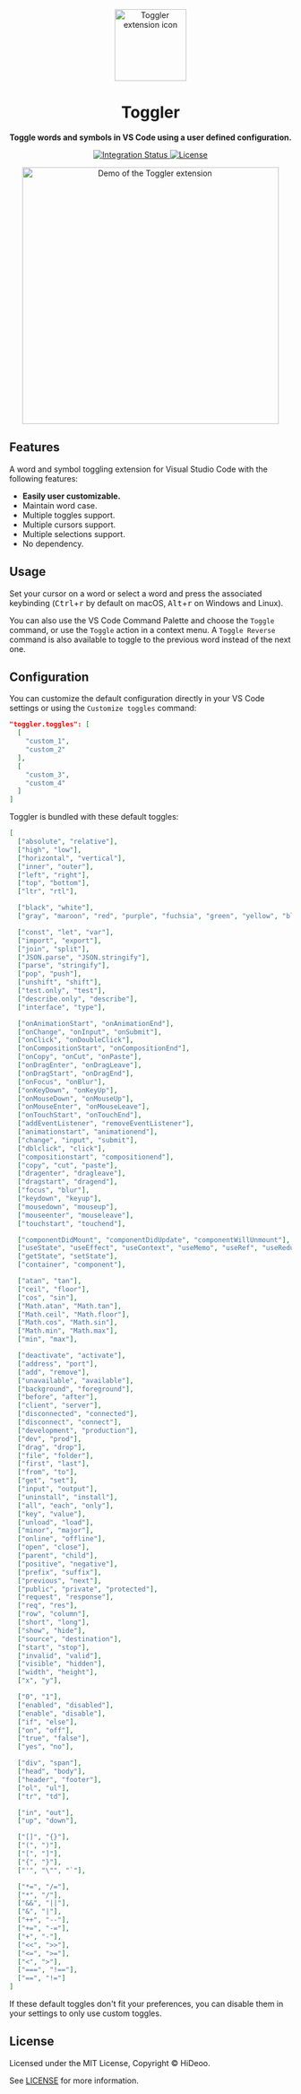 <div align="center">
  <img alt="Toggler extension icon" src="https://i.imgur.com/LfHZMK4.png" width="128" />
  <h1>Toggler</h1>
</div>

<div align="center">
  <p><strong>Toggle words and symbols in VS Code using a user defined configuration.</strong></p>
  <p>
    <a href="https://github.com/HiDeoo/toggler-vscode/actions?query=workflow%3Aintegration">
      <img alt="Integration Status" src="https://github.com/HiDeoo/toggler-vscode/workflows/integration/badge.svg">
    </a>
    <a href="https://github.com/HiDeoo/toggler-vscode/blob/main/LICENSE.md">
      <img alt="License" src="https://badgen.net/github/license/hideoo/toggler-vscode" />
    </a>
  </p>
  <p>
    <a href="https://i.imgur.com/mBAqejd.gif" title="Demo of the Toggler extension">
      <img alt="Demo of the Toggler extension" src="https://i.imgur.com/mBAqejd.gif" width="458" />
    </a>
  </p>
</div>

## Features

A word and symbol toggling extension for Visual Studio Code with the following features:

- **Easily user customizable.**
- Maintain word case.
- Multiple toggles support.
- Multiple cursors support.
- Multiple selections support.
- No dependency.

## Usage

Set your cursor on a word or select a word and press the associated keybinding (<kbd>Ctrl</kbd>+<kbd>r</kbd> by default on macOS, <kbd>Alt</kbd>+<kbd>r</kbd> on Windows and Linux).

You can also use the VS Code Command Palette and choose the `Toggle` command, or use the `Toggle` action in a context menu. A `Toggle Reverse` command is also available to toggle to the previous word instead of the next one.

## Configuration

You can customize the default configuration directly in your VS Code settings or using the `Customize toggles` command:

```json
"toggler.toggles": [
  [
    "custom_1",
    "custom_2"
  ],
  [
    "custom_3",
    "custom_4"
  ]
]
```

Toggler is bundled with these default toggles:

```json
[
  ["absolute", "relative"],
  ["high", "low"],
  ["horizontal", "vertical"],
  ["inner", "outer"],
  ["left", "right"],
  ["top", "bottom"],
  ["ltr", "rtl"],

  ["black", "white"],
  ["gray", "maroon", "red", "purple", "fuchsia", "green", "yellow", "blue", "aqua"],

  ["const", "let", "var"],
  ["import", "export"],
  ["join", "split"],
  ["JSON.parse", "JSON.stringify"],
  ["parse", "stringify"],
  ["pop", "push"],
  ["unshift", "shift"],
  ["test.only", "test"],
  ["describe.only", "describe"],
  ["interface", "type"],

  ["onAnimationStart", "onAnimationEnd"],
  ["onChange", "onInput", "onSubmit"],
  ["onClick", "onDoubleClick"],
  ["onCompositionStart", "onCompositionEnd"],
  ["onCopy", "onCut", "onPaste"],
  ["onDragEnter", "onDragLeave"],
  ["onDragStart", "onDragEnd"],
  ["onFocus", "onBlur"],
  ["onKeyDown", "onKeyUp"],
  ["onMouseDown", "onMouseUp"],
  ["onMouseEnter", "onMouseLeave"],
  ["onTouchStart", "onTouchEnd"],
  ["addEventListener", "removeEventListener"],
  ["animationstart", "animationend"],
  ["change", "input", "submit"],
  ["dblclick", "click"],
  ["compositionstart", "compositionend"],
  ["copy", "cut", "paste"],
  ["dragenter", "dragleave"],
  ["dragstart", "dragend"],
  ["focus", "blur"],
  ["keydown", "keyup"],
  ["mousedown", "mouseup"],
  ["mouseenter", "mouseleave"],
  ["touchstart", "touchend"],

  ["componentDidMount", "componentDidUpdate", "componentWillUnmount"],
  ["useState", "useEffect", "useContext", "useMemo", "useRef", "useReducer", "useCallback"],
  ["getState", "setState"],
  ["container", "component"],

  ["atan", "tan"],
  ["ceil", "floor"],
  ["cos", "sin"],
  ["Math.atan", "Math.tan"],
  ["Math.ceil", "Math.floor"],
  ["Math.cos", "Math.sin"],
  ["Math.min", "Math.max"],
  ["min", "max"],

  ["deactivate", "activate"],
  ["address", "port"],
  ["add", "remove"],
  ["unavailable", "available"],
  ["background", "foreground"],
  ["before", "after"],
  ["client", "server"],
  ["disconnected", "connected"],
  ["disconnect", "connect"],
  ["development", "production"],
  ["dev", "prod"],
  ["drag", "drop"],
  ["file", "folder"],
  ["first", "last"],
  ["from", "to"],
  ["get", "set"],
  ["input", "output"],
  ["uninstall", "install"],
  ["all", "each", "only"],
  ["key", "value"],
  ["unload", "load"],
  ["minor", "major"],
  ["online", "offline"],
  ["open", "close"],
  ["parent", "child"],
  ["positive", "negative"],
  ["prefix", "suffix"],
  ["previous", "next"],
  ["public", "private", "protected"],
  ["request", "response"],
  ["req", "res"],
  ["row", "column"],
  ["short", "long"],
  ["show", "hide"],
  ["source", "destination"],
  ["start", "stop"],
  ["invalid", "valid"],
  ["visible", "hidden"],
  ["width", "height"],
  ["x", "y"],

  ["0", "1"],
  ["enabled", "disabled"],
  ["enable", "disable"],
  ["if", "else"],
  ["on", "off"],
  ["true", "false"],
  ["yes", "no"],

  ["div", "span"],
  ["head", "body"],
  ["header", "footer"],
  ["ol", "ul"],
  ["tr", "td"],

  ["in", "out"],
  ["up", "down"],

  ["[]", "{}"],
  ["(", ")"],
  ["[", "]"],
  ["{", "}"],
  ["'", "\"", "`"],

  ["*=", "/="],
  ["*", "/"],
  ["&&", "||"],
  ["&", "|"],
  ["++", "--"],
  ["+=", "-="],
  ["+", "-"],
  ["<<", ">>"],
  ["<=", ">="],
  ["<", ">"],
  ["===", "!=="],
  ["==", "!="]
]
```

If these default toggles don't fit your preferences, you can disable them in your settings to only use custom toggles.

## License

Licensed under the MIT License, Copyright © HiDeoo.

See [LICENSE](https://github.com/HiDeoo/toggler-vscode/blob/master/LICENSE) for more information.
